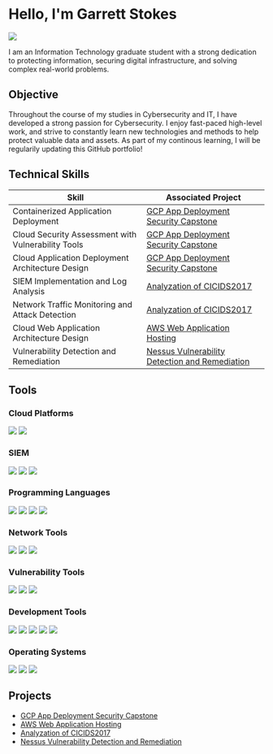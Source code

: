# Hello, I'm Garrett Stokes
<a href="https://www.linkedin.com/in/garrett-stokes-79a5261a4/"><img src="https://img.shields.io/badge/-LinkedIn-0072b1?&style=for-the-badge&logo=linkedin&logoColor=white" /></a>

I am an Information Technology graduate student with a strong dedication to protecting information, securing digital infrastructure, and solving complex real-world problems. 

## Objective

Throughout the course of my studies in Cybersecurity and IT, I have developed a strong passion for Cybersecurity. I enjoy fast-paced high-level work, and strive to constantly learn new technologies and methods to help protect valuable data and assets. As part of my continous learning, I will be regularily updating this GitHub portfolio!

## Technical Skills

| Skill                                         | Associated Project         |
|-----------------------------------------------|----------------------------|
| Containerized Application Deployment                     | <a href="https://github.com/stokesgarrett/GCP-App-Deployment-Security-Capstone">GCP App Deployment Security Capstone</a>|
| Cloud Security Assessment with Vulnerability Tools       | <a href="https://github.com/stokesgarrett/GCP-App-Deployment-Security-Capstone">GCP App Deployment Security Capstone</a>|
| Cloud Application Deployment Architecture Design         | <a href="https://github.com/stokesgarrett/GCP-App-Deployment-Security-Capstone">GCP App Deployment Security Capstone</a>|
| SIEM Implementation and Log Analysis                     | <a href="https://github.com/stokesgarrett/Analyzation-of-CIC-IDS2017">Analyzation of CICIDS2017</a>|
| Network Traffic Monitoring and Attack Detection          | <a href="https://github.com/stokesgarrett/Analyzation-of-CIC-IDS2017">Analyzation of CICIDS2017</a>|
| Cloud Web Application Architecture Design                | <a href="https://github.com/stokesgarrett/AWS-Web-Application-Hosting">AWS Web Application Hosting</a>|
| Vulnerability Detection and Remediation                  | <a href="https://github.com/stokesgarrett/Nessus-Vulnerability-Detection-and-Remediation">Nessus Vulnerability Detection and Remediation</a>|

## Tools

### Cloud Platforms
<div>
    <img src="https://img.shields.io/badge/-Google_Cloud_Platform-4285F4?&style=for-the-badge&logo=Google-Cloud&logoColor=white" />
    <img src="https://img.shields.io/badge/-Amazon_Web_Services-232F3E?&style=for-the-badge&logo=amazon&logoColor=white" />
</div>

### SIEM
<div>
    <img src="https://img.shields.io/badge/-Elastic-005571?&style=for-the-badge&logo=Elastic&logoColor=white" />
    <img src="https://img.shields.io/badge/-Logstash-005571?&style=for-the-badge&logo=logstash&logoColor=white" />
    <img src="https://img.shields.io/badge/-Kibana-005571?&style=for-the-badge&logo=kibana&logoColor=white" />
</div>

### Programming Languages
<div>
    <img src="https://img.shields.io/badge/-HTML-E34F26?&style=for-the-badge&logo=html5&logoColor=white" />
    <img src="https://img.shields.io/badge/-JavaScript-F7DF1E?&style=for-the-badge&logo=javascript&logoColor=black" />
    <img src="https://img.shields.io/badge/-PHP-777BB4?&style=for-the-badge&logo=php&logoColor=white" />
    <img src="https://img.shields.io/badge/-Python-3776AB?&style=for-the-badge&logo=python&logoColor=white" />
</div>

### Network Tools
<div>
    <img src="https://img.shields.io/badge/-Wireshark-1679A7?&style=for-the-badge&logo=Wireshark&logoColor=white" />
    <img src="https://img.shields.io/badge/-nmap-FF6600?&style=for-the-badge&logo=nmap&logoColor=white" />
    <img src="https://img.shields.io/badge/-PRTG_Network_Monitor-00B5E2?&style=for-the-badge&logo=prtg&logoColor=white" />
</div>

### Vulnerability Tools
<div>
    <img src="https://img.shields.io/badge/-Nessus-2496ED?&style=for-the-badge&logoColor=white" />
    <img src="https://img.shields.io/badge/-OWASP_ZAP-FF6F00?&style=for-the-badge&logo=owasp&logoColor=white" />
    <img src="https://img.shields.io/badge/-Qualys-0072CE?&style=for-the-badge&logo=qualys&logoColor=white" />
</div>

### Development Tools
<div>
    <img src="https://img.shields.io/badge/-GitHub-181717?&style=for-the-badge&logo=github&logoColor=white" />
    <img src="https://img.shields.io/badge/-Docker-2496ED?&style=for-the-badge&logo=docker&logoColor=white" />
    <img src="https://img.shields.io/badge/-Visual_Studio_Code-007ACC?&style=for-the-badge&logo=visual-studio-code&logoColor=white" />
    <img src="https://img.shields.io/badge/-PowerShell-5391FE?&style=for-the-badge&logo=powershell&logoColor=white" />
    <img src="https://img.shields.io/badge/-Microsoft_365-0078D4?&style=for-the-badge&logo=microsoft&logoColor=white" />
</div>

### Operating Systems
<div>
    <img src="https://img.shields.io/badge/-Windows_10-0078D4?&style=for-the-badge&logo=windows&logoColor=white" />
    <img src="https://img.shields.io/badge/-Ubuntu-FFB700?&style=for-the-badge&logo=ubuntu&logoColor=white" />
    <img src="https://img.shields.io/badge/-Kali_Linux-557C94?&style=for-the-badge&logo=kali-linux&logoColor=white" />
</div>


## Projects
- <a href="https://github.com/stokesgarrett/GCP-App-Deployment-Security-Capstone">GCP App Deployment Security Capstone</a>
- <a href="https://github.com/stokesgarrett/AWS-Web-Application-Hosting">AWS Web Application Hosting</a>
- <a href="https://github.com/stokesgarrett/Analyzation-of-CIC-IDS2017">Analyzation of CICIDS2017</a>
- <a href="https://github.com/stokesgarrett/Nessus-Vulnerability-Detection-and-Remediation">Nessus Vulnerability Detection and Remediation</a>
